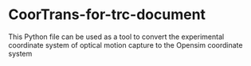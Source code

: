 # CoorTrans-for-trc-document
This Python file can be used as a tool to convert the experimental coordinate system of optical motion capture to the Opensim coordinate system
